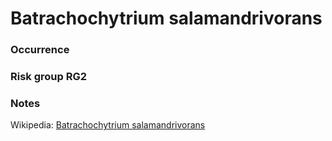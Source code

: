 <!-- TITLE: Batrachochytrium salamandrivorans -->

# Batrachochytrium salamandrivorans
### Occurrence

### Risk group RG2

### Notes


Wikipedia: [Batrachochytrium salamandrivorans](https://en.wikipedia.org/wiki/Batrachochytrium_salamandrivorans)
